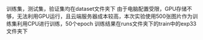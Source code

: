 训练集，测试集，验证集均在dataset文件夹下
由于电脑配置受限，GPU存储不够，无法利用GPU运行，且云端服务器成本较高，本次实验使用500张图片作为训练集利用CPU进行训练，50个epoch
训练结果在runs文件夹下的train中的exp33文件夹下


